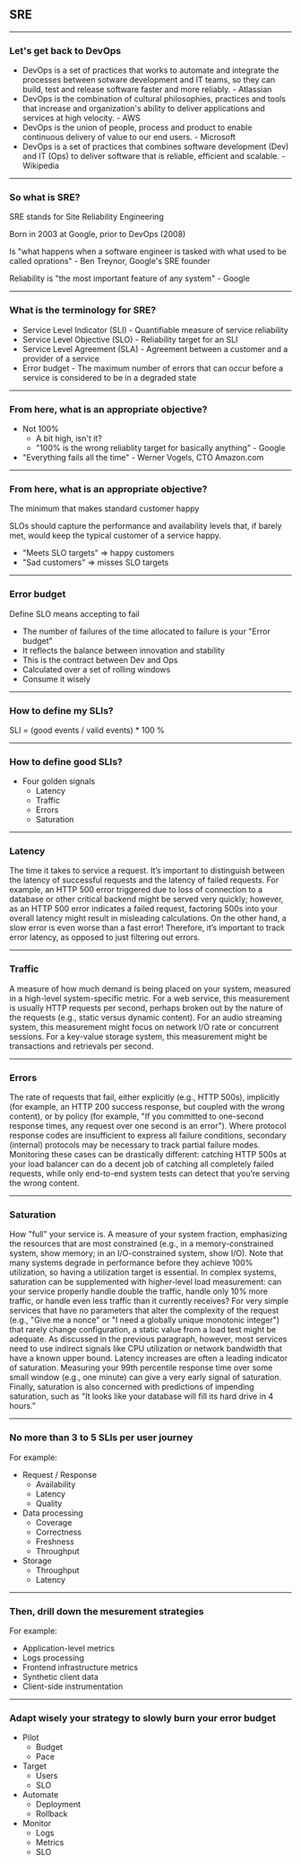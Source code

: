 ## SRE

----

### Let's get back to DevOps

* DevOps is a set of practices that works to automate and integrate the processes between sotware development and IT teams, so they can build, test and release software faster and more reliably. - Atlassian
* DevOps is the combination of cultural philosophies, practices and tools that increase and organization's ability to deliver applications and services at high velocity. - AWS
* DevOps is the union of people, process and product to enable continuous delivery of value to our end users. - Microsoft
* DevOps is a set of practices that combines software development (Dev) and IT (Ops) to deliver software that is reliable, efficient and scalable. - Wikipedia

----

### So what is SRE?

SRE stands for Site Reliability Engineering

Born in 2003 at Google, prior to DevOps (2008)

Is "what happens when a software engineer is tasked with what used to be called oprations" - Ben Treynor, Google's SRE founder

Reliability is "the most important feature of any system" - Google

----

### What is the terminology for SRE?

* Service Level Indicator (SLI) - Quantifiable measure of service reliability
* Service Level Objective (SLO) - Reliability target for an SLI
* Service Level Agreement (SLA) - Agreement between a customer and a provider of a service
* Error budget - The maximum number of errors that can occur before a service is considered to be in a degraded state

----

### From here, what is an appropriate objective?

* Not 100%
  * A bit high, isn't it?
  * "100% is the wrong reliablity target for basically anything" - Google
* "Everything fails all the time" - Werner Vogels, CTO Amazon.com

----

### From here, what is an appropriate objective?

The minimum that makes standard customer happy

SLOs should capture the performance and availability levels that, if barely met, would keep the typical customer of a service happy.

* "Meets SLO targets" => happy customers
* "Sad customers" => misses SLO targets

----

### Error budget

Define SLO means accepting to fail

* The number of failures of the time allocated to failure is your "Error budget"
* It reflects the balance between innovation and stability
* This is the contract between Dev and Ops
* Calculated over a set of rolling windows
* Consume it wisely

----

### How to define my SLIs?

SLI = (good events / valid events) * 100 %

----

### How to define good SLIs?

* Four golden signals
  * Latency
  * Traffic
  * Errors
  * Saturation

----

### Latency

The time it takes to service a request. It’s important to distinguish between the latency of successful requests and the latency of failed requests. For example, an HTTP 500 error triggered due to loss of connection to a database or other critical backend might be served very quickly; however, as an HTTP 500 error indicates a failed request, factoring 500s into your overall latency might result in misleading calculations. On the other hand, a slow error is even worse than a fast error! Therefore, it’s important to track error latency, as opposed to just filtering out errors.

----

### Traffic

A measure of how much demand is being placed on your system, measured in a high-level system-specific metric. For a web service, this measurement is usually HTTP requests per second, perhaps broken out by the nature of the requests (e.g., static versus dynamic content). For an audio streaming system, this measurement might focus on network I/O rate or concurrent sessions. For a key-value storage system, this measurement might be transactions and retrievals per second.

----

### Errors

The rate of requests that fail, either explicitly (e.g., HTTP 500s), implicitly (for example, an HTTP 200 success response, but coupled with the wrong content), or by policy (for example, "If you committed to one-second response times, any request over one second is an error"). Where protocol response codes are insufficient to express all failure conditions, secondary (internal) protocols may be necessary to track partial failure modes. Monitoring these cases can be drastically different: catching HTTP 500s at your load balancer can do a decent job of catching all completely failed requests, while only end-to-end system tests can detect that you’re serving the wrong content.

----

### Saturation

How "full" your service is. A measure of your system fraction, emphasizing the resources that are most constrained (e.g., in a memory-constrained system, show memory; in an I/O-constrained system, show I/O). Note that many systems degrade in performance before they achieve 100% utilization, so having a utilization target is essential.
In complex systems, saturation can be supplemented with higher-level load measurement: can your service properly handle double the traffic, handle only 10% more traffic, or handle even less traffic than it currently receives? For very simple services that have no parameters that alter the complexity of the request (e.g., "Give me a nonce" or "I need a globally unique monotonic integer") that rarely change configuration, a static value from a load test might be adequate. As discussed in the previous paragraph, however, most services need to use indirect signals like CPU utilization or network bandwidth that have a known upper bound. Latency increases are often a leading indicator of saturation. Measuring your 99th percentile response time over some small window (e.g., one minute) can give a very early signal of saturation.
Finally, saturation is also concerned with predictions of impending saturation, such as "It looks like your database will fill its hard drive in 4 hours."

----

### No more than 3 to 5 SLIs per user journey

For example:
  * Request / Response
    * Availability
    * Latency
    * Quality
  * Data processing
    * Coverage
    * Correctness
    * Freshness
    * Throughput
  * Storage
    * Throughput
    * Latency

----

### Then, drill down the mesurement strategies

For example:
  * Application-level metrics
  * Logs processing
  * Frontend infrastructure metrics
  * Synthetic client data
  * Client-side instrumentation

----

### Adapt wisely your strategy to slowly burn your error budget

* Pilot
  * Budget
  * Pace
* Target
  * Users
  * SLO
* Automate
  * Deployment
  * Rollback
* Monitor
  * Logs
  * Metrics
  * SLO